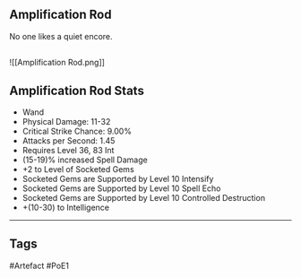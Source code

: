 ## Amplification Rod
No one likes a quiet encore.
##
![[Amplification Rod.png]]
## Amplification Rod Stats
- Wand
- Physical Damage: 11-32
- Critical Strike Chance: 9.00%
- Attacks per Second: 1.45
- Requires Level 36, 83 Int
- (15-19)% increased Spell Damage
- +2 to Level of Socketed Gems
- Socketed Gems are Supported by Level 10 Intensify
- Socketed Gems are Supported by Level 10 Spell Echo
- Socketed Gems are Supported by Level 10 Controlled Destruction
- +(10-30) to Intelligence


---
## Tags
#Artefact
#PoE1